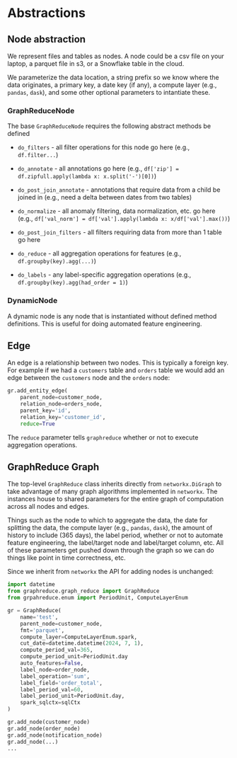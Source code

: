 # Abstractions

## Node abstraction
We represent files and tables as nodes.  A node could be a csv file
on your laptop, a parquet file in s3, or a Snowflake table in the cloud.

We parameterize the data location, a string prefix so we know where the data originates,
a primary key, a date key (if any), a compute layer (e.g., `pandas`, `dask`), and
some other optional parameters to intantiate these.

### GraphReduceNode
The base `GraphReduceNode` requires the following abstract methods be defined
* `do_filters` - all filter operations for this node go here (e.g., `df.filter...`)

* `do_annotate` - all annotations go here (e.g., `df['zip'] = df.zipfull.apply(lambda x: x.split('-')[0])`)

* `do_post_join_annotate` - annotations that require data from a child be joined in (e.g., need a delta between dates from two tables)

* `do_normalize` - all anomaly filtering, data normalization, etc. go here (e.g., `df['val_norm'] = df['val'].apply(lambda x: x/df['val'].max())`)

* `do_post_join_filters` - all filters requiring data from more than 1 table go here

* `do_reduce` - all aggregation operations for features (e.g., `df.groupby(key).agg(...)`)

* `do_labels` - any label-specific aggregation operations (e.g., `df.groupby(key).agg(had_order = 1)`)


### DynamicNode
A dynamic node is any node that is instantiated without defined method 
definitions.  This is useful for doing automated feature engineering.


## Edge
An edge is a relationship between two nodes.  This is typically a foreign key.  For 
example if we had a `customers` table and `orders` table we would add an edge between the 
`customers` node and the `orders` node:

```Python
gr.add_entity_edge(
    parent_node=customer_node,
    relation_node=orders_node,
    parent_key='id',
    relation_key='customer_id',
    reduce=True
```

The `reduce` parameter tells `graphreduce` whether or not to execute 
aggregation operations.


## GraphReduce Graph
The top-level `GraphReduce` class inherits directly from `networkx.DiGraph`
to take advantage of many graph algorithms implemented in `networkx`.  The instances
house to shared parameters for the entire graph of computation across all nodes and edges.

Things such as the node to which to aggregate the data, the date for splitting the data, the compute layer (e.g., `pandas`, `dask`), the amount of history to include (365 days), the label period, whether or not to automate feature engineering, the label/target node and label/target column, etc.  All of these parameters
get pushed down through the graph so we can do things like point in time correctness, etc.

Since we inherit from `networkx` the API for adding nodes is unchanged:
```Python
import datetime
from graphreduce.graph_reduce import GraphReduce
from grpahreduce.enum import PeriodUnit, ComputeLayerEnum

gr = GraphReduce(
    name='test',
    parent_node=customer_node,
    fmt='parquet',
    compute_layer=ComputeLayerEnum.spark,
    cut_date=datetime.datetime(2024, 7, 1),
    compute_period_val=365,
    compute_period_unit=PeriodUnit.day
    auto_features=False,
    label_node=order_node,
    label_operation='sum',
    label_field='order_total',
    label_period_val=60,
    label_period_unit=PeriodUnit.day,
    spark_sqlctx=sqlCtx
)

gr.add_node(customer_node)
gr.add_node(order_node)
gr.add_node(notification_node)
gr.add_node(...)
...
```
